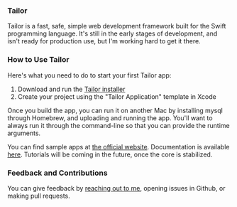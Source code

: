 ### Tailor

Tailor is a fast, safe, simple web development framework built for the Swift
programming language. It's still in the early stages of development, and isn't
ready for production use, but I'm working hard to get it there.

### How to Use Tailor


Here's what you need to do to start your first Tailor app:

1. Download and run the [Tailor installer](http://www.johnbrownlee.com/s/Tailormpkg.zip)
2. Create your project using the "Tailor Application" template in Xcode

Once you build the app, you can run it on another Mac by installing mysql
through Homebrew, and uploading and running the app. You'll want to always run
it through the command-line so that you can provide the runtime arguments.

You can find sample apps at
[the official website](http://www.johnbrownlee.com/tailor/samples/).
Documentation is available [here](http://tailorframe.work/docs/).
Tutorials will be coming in the future, once the core is stabilized.

### Feedback and Contributions

You can give feedback by [reaching out to me](http://johnbrownlee.com/contact),
opening issues in Github, or making pull requests.
